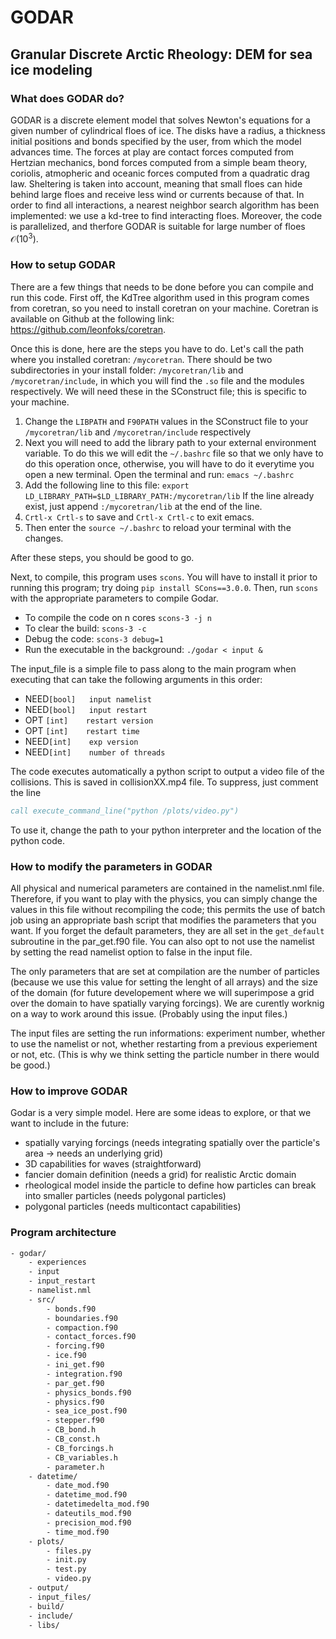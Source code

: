 # GODAR
## Granular Discrete Arctic Rheology: DEM for sea ice modeling

### What does GODAR do?

GODAR is a discrete element model that solves Newton's equations for a given number of cylindrical floes of ice. The disks have a radius, a thickness initial positions and bonds specified by the user, from which the model advances time. The forces at play are contact forces computed from Hertzian mechanics, bond forces computed from a simple beam theory, coriolis, atmopheric and oceanic forces computed from a quadratic drag law. Sheltering is taken into account, meaning that small floes can hide behind large floes and receive less wind or currents because of that. In order to find all interactions, a nearest neighbor search algorithm has been implemented: we use a kd-tree to find interacting floes. Moreover, the code is parallelized, and therfore GODAR is suitable for large number of floes $\mathcal{O}(10^3)$.

### How to setup GODAR

There are a few things that needs to be done before you can compile and run this code. First off, the KdTree algorithm used in this program comes from coretran, so you need to install coretran on your machine. Coretran is available on Github at the following link: https://github.com/leonfoks/coretran. 

Once this is done, here are the steps you have to do. Let's call the path where you installed coretran: `/mycoretran`. There should be two subdirectories in your install folder: `/mycoretran/lib` and `/mycoretran/include`, in which you will find the `.so` file and the modules respectively.
We will need these in the SConstruct file; this is specific to your machine.

1. Change the `LIBPATH` and `F90PATH` values in the SConstruct file to your `/mycoretran/lib` and `/mycoretran/include` respectively
2. Next you will need to add the library path to your external environment variable. To do this we will edit the `~/.bashrc` file so that we only have to do this operation once, otherwise, you will have to do it everytime you open a new terminal. Open the terminal and run: `emacs ~/.bashrc`
3. Add the following line to this file: `export LD_LIBRARY_PATH=$LD_LIBRARY_PATH:/mycoretran/lib` If the line already exist, just append `:/mycoretran/lib` at the end of the line.
4. `Crtl-x Crtl-s` to save and `Crtl-x Crtl-c` to exit emacs.
5. Then enter the `source ~/.bashrc` to reload your terminal with the changes.

After these steps, you should be good to go. 

Next, to compile, this program uses `scons`. You will have to install it prior to running this program; try doing `pip install SCons==3.0.0`. Then, run `scons` with the appropriate parameters to compile Godar.

- To compile the code on n cores `scons-3 -j n` 
- To clear the build: `scons-3 -c`
- Debug the code: `scons-3 debug=1`
- Run the executable in the background: `./godar < input &`

The input_file is a simple file to pass along to the main program when executing that can take the following arguments in this order: 
- NEED`[bool]   input namelist`
- NEED`[bool]   input restart`
- OPT `[int]    restart version`
- OPT `[int]    restart time`
- NEED`[int]    exp version`
- NEED`[int]    number of threads`

The code executes automatically a python script to output a video file of the collisions. This is saved in collisionXX.mp4 file. To suppress, just comment the line 

```fortran
call execute_command_line("python /plots/video.py")
```

To use it, change the path to your python interpreter and the location of the python code.

### How to modify the parameters in GODAR

All physical and numerical parameters are contained in the namelist.nml file. Therefore, if you want to play with the physics, you can simply change the values in this file without recompiling the code; this permits the use of batch job using an appropriate bash script that modifies the parameters that you want. If you forget the default parameters, they are all set in the `get_default` subroutine in the par_get.f90 file. You can also opt to not use the namelist by setting the read namelist option to false in the input file. 

The only parameters that are set at compilation are the number of particles (because we use this value for setting the lenght of all arrays) and the size of the domain (for future developement where we will superimpose a grid over the domain to have spatially varying forcings). We are curently worknig on a way to work around this issue. (Probably using the input files.)

The input files are setting the run informations: experiment number, whether to use the namelist or not, whether restarting from a previous experiement or not, etc. (This is why we think setting the particle number in there would be good.)

### How to improve GODAR

Godar is a very simple model. Here are some ideas to explore, or that we want to include in the future:

- spatially varying forcings (needs integrating spatially over the particle's area -> needs an underlying grid)
- 3D capabilities for waves (straightforward)
- fancier domain definition (needs a grid) for realistic Arctic domain
- rheological model inside the particle to define how particles can break into smaller particles (needs polygonal particles)
- polygonal particles (needs multicontact capabilities)

### Program architecture

```bash
- godar/
    - experiences
    - input
    - input_restart
    - namelist.nml
    - src/
        - bonds.f90
        - boundaries.f90
        - compaction.f90
        - contact_forces.f90
        - forcing.f90
        - ice.f90
        - ini_get.f90
        - integration.f90
        - par_get.f90
        - physics_bonds.f90
        - physics.f90
        - sea_ice_post.f90
        - stepper.f90
        - CB_bond.h
        - CB_const.h
        - CB_forcings.h
        - CB_variables.h
        - parameter.h
    - datetime/
        - date_mod.f90
        - datetime_mod.f90
        - datetimedelta_mod.f90
        - dateutils_mod.f90
        - precision_mod.f90
        - time_mod.f90
    - plots/
        - files.py
        - init.py
        - test.py
        - video.py
    - output/
    - input_files/
    - build/
    - include/
    - libs/
```